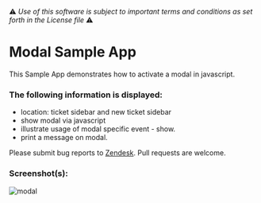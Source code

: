 :warning: *Use of this software is subject to important terms and conditions as set forth in the License file* :warning:

# Modal Sample App

This Sample App demonstrates how to activate a modal in javascript.

### The following information is displayed:

* location: ticket sidebar and new ticket sidebar
* show modal via javascript
* illustrate usage of modal specific event - show.
* print a message on modal.

Please submit bug reports to [Zendesk](https://support.zendesk.com/requests/new). Pull requests are welcome.

### Screenshot(s):

![modal](http://cl.ly/image/2J2N2M0h3L3i)
